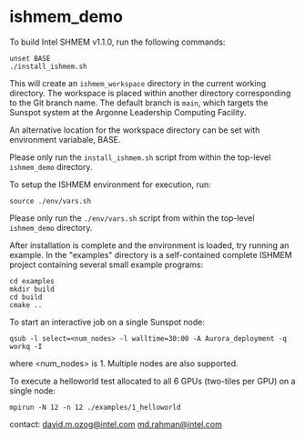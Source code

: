 # ishmem_demo

To build Intel SHMEM v1.1.0, run the following commands:

```
unset BASE
./install_ishmem.sh
```

This will create an `ishmem_workspace` directory in the current working
directory. The workspace is placed within another directory corresponding to
the Git branch name. The default branch is `main`, which targets the Sunspot
system at the Argonne Leadership Computing Facility.

An alternative location for the workspace directory can be set with environment
variabale, BASE.

Please only run the `install_ishmem.sh` script from within the top-level
`ishmem_demo` directory.

To setup the ISHMEM environment for execution, run:

```
source ./env/vars.sh
```

Please only run the `./env/vars.sh` script from within the top-level
`ishmem_demo` directory.

After installation is complete and the environment is loaded, try running an
example. In the "examples" directory is a self-contained complete ISHMEM
project containing several small example programs:

```
cd examples
mkdir build
cd build
cmake ..
```

To start an interactive job on a single Sunspot node:

```
qsub -l select=<num_nodes> -l walltime=30:00 -A Aurora_deployment -q workq -I
```

where <num_nodes> is 1. Multiple nodes are also supported.

To execute a helloworld test allocated to all 6 GPUs (two-tiles per GPU) on a
single node:

```
mpirun -N 12 -n 12 ./examples/1_helloworld
```

contact:  david.m.ozog@intel.com
          md.rahman@intel.com
